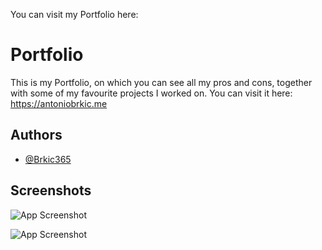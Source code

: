 You can visit my Portfolio here: 

# Portfolio

This is my Portfolio, on which you can see all my pros and cons, together with some of my favourite projects I worked on. You can visit it here: https://antoniobrkic.me

## Authors

- [@Brkic365](https://www.github.com/Brkic365)


## Screenshots

![App Screenshot](https://i.imgur.com/FbY17lX.png)

![App Screenshot](https://i.imgur.com/1lx6Z5q.png)

